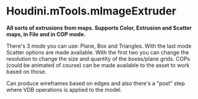 # Houdini.mTools.mImageExtruder
**All sorts of extrusions from maps. Supports Color, Extrusion and Scatter maps, in File and in COP mode.**

There's 3 mode you can use: Plane, Box and Triangles. With the last mode Scatter options are made available. With the first two you can change the resolution to change the size and quantity of the boxes/plane grids. COPs (could be animated of course) can be made available to the asset to work based on those.

Can produce wireframes based on edges and also there's a "post" step where VDB operations is applied to the model.
